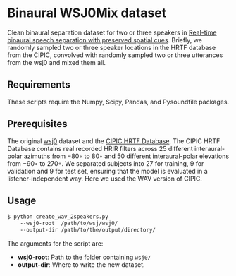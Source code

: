 # Binaural WSJ0Mix dataset

Clean binaural separation dataset for two or three speakers in [Real-time binaural speech separation with preserved spatial cues](https://ieeexplore.ieee.org/abstract/document/9053215). Briefly, we randomly sampled two or three speaker locations in the HRTF database from the CIPIC, convolved with randomly sampled two or three utterances from the wsj0 and mixed them all.
## Requirements

These scripts require the Numpy, Scipy, Pandas, and Pysoundfile packages.

## Prerequisites

The original [wsj0](https://catalog.ldc.upenn.edu/LDC93S6A/) dataset and the [CIPIC HRTF Database](https://www.ece.ucdavis.edu/cipic/spatial-sound/hrtf-data/). The CIPIC HRTF Database contains real recorded HRIR filters across 25 different interaural-polar azimuths from −80◦ to 80◦ and 50 different interaural-polar elevations from −90◦ to 270◦.  We separated subjects into 27 for training, 9 for validation and 9 for test set, ensuring that the model is evaluated in a listener-independent way. Here we used the WAV version of CIPIC.


## Usage

```sh
$ python create_wav_2speakers.py
    --wsj0-root  /path/to/wsj/wsj0/
    --output-dir /path/to/the/output/directory/
```
The arguments for the script are:
* **wsj0-root**:  Path to the folder containing `wsj0/`
* **output-dir**: Where to write the new dataset.